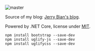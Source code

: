 ![master](https://github.com/JerryBian/blog.laobian.me/workflows/master/badge.svg)

Source of my blog: [Jerry Bian's blog](https://blog.laobian.me/).

Powered by .NET Core, license under [MIT](./LICENSE).

```
npm install bootstrap --save-dev
npm install uglify-js --save-dev
npm install uglifycss --save-dev
```